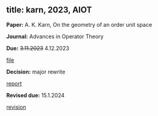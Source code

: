 title: karn, 2023, AIOT
---

**Paper:** A. K. Karn,  On the geometry of an order unit space
 
**Journal:** Advances in Operator Theory

**Due:** <del>3.11.2023</del> 4.12.2023

[file](REF_karn2023/file.pdf)


**Decision:** major rewrite

[report](REF_karn2023/report.pdf)

**Revised due:** 15.1.2024

[revision](REF_karn2023/revision.pdf)




